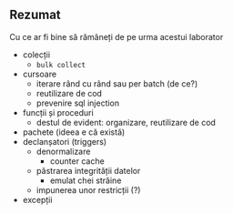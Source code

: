 ## Rezumat

Cu ce ar fi bine să rămâneți de pe urma acestui laborator
- colecții
  - `bulk collect`
- cursoare
  - iterare rând cu rând sau per batch (de ce?)
  - reutilizare de cod
  - prevenire sql injection
- funcții și proceduri
  - destul de evident: organizare, reutilizare de cod
- pachete (ideea e că există)
- declanșatori (triggers)
  - denormalizare
    - counter cache
  - păstrarea integrității datelor
    - emulat chei străine
  - impunerea unor restricții (?)
- excepții
